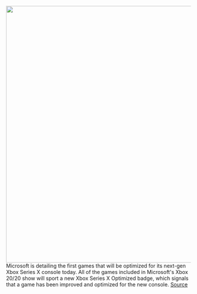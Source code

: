 <img src='https://cdn.vox-cdn.com/thumbor/yWm4oRrpo6Sp0-d_2MN9HF9fpgc=/0x0:1200x800/1200x800/filters:focal(504x304:696x496)/cdn.vox-cdn.com/uploads/chorus_image/image/66764479/xboxseriesxoptimizedconsole.0.jpg' width='700px' /><br/>
Microsoft is detailing the first games that will be optimized for its next-gen Xbox Series X console today. All of the games included in Microsoft's Xbox 20/20 show will sport a new Xbox Series X Optimized badge, which signals that a game has been improved and optimized for the new console.
<a href='https://www.theverge.com/2020/5/7/21250326/xbox-series-x-games-optimized-titles-4k-120-fps-load-times'> Source <a/>